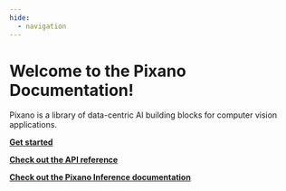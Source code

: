 ```yaml
---
hide:
  - navigation
---
```


# Welcome to the Pixano Documentation!

Pixano is a library of data-centric AI building blocks for computer vision applications.

**[Get started](user/)**

**[Check out the API reference](code/)**

**[Check out the Pixano Inference documentation](https://pixano.github.io/pixano-inference/)**
